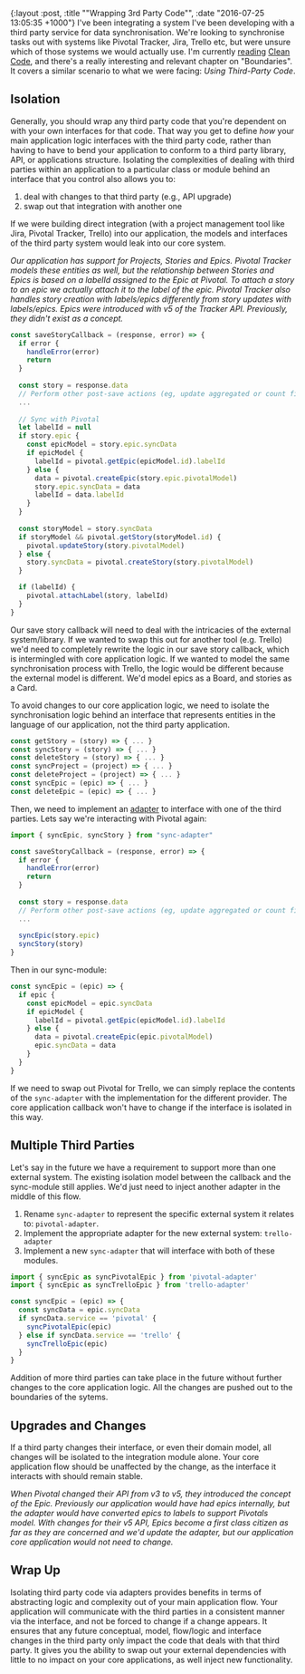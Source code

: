 {:layout :post, :title "\"Wrapping 3rd Party Code\"", :date "2016-07-25 13:05:35 +1000"}
I've been integrating a system I've been developing with a third party service for data synchronisation. We're looking to synchronise tasks out with systems like Pivotal Tracker, Jira, Trello etc, but were unsure which of those systems we would actually use. I'm currently [reading](https://hamishrickerby.com/books/) [Clean Code](https://www.bookdepository.com/Clean-Code-Robert-C-Martin/9780132350884?a_aid=rickerbh), and there's a really interesting and relevant chapter on "Boundaries". It covers a similar scenario to what we were facing: _Using Third-Party Code_.

## Isolation

Generally, you should wrap any third party code that you're dependent on with your own interfaces for that code. That way you get to define _how_ your main application logic interfaces with the third party code, rather than having to have to bend your application to conform to a third party library, API, or applications structure. Isolating the complexities of dealing with third parties within an application to a particular class or module behind an interface that you control also allows you to:

1. deal with changes to that third party (e.g., API upgrade)
2. swap out that integration with another one

If we were building direct integration (with a project management tool like Jira, Pivotal Tracker, Trello) into our application, the models and interfaces of the third party system would leak into our core system.

_Our application has support for Projects, Stories and Epics. Pivotal Tracker models these entities as well, but the relationship between Stories and Epics is based on a labelId assigned to the Epic at Pivotal. To attach a story to an epic we actually attach it to the label of the epic. Pivotal Tracker also handles story creation with labels/epics differently from story updates with labels/epics. Epics were introduced with v5 of the Tracker API. Previously, they didn't exist as a concept._

```javascript
const saveStoryCallback = (response, error) => {
  if error {
    handleError(error)
    return
  }
  
  const story = response.data
  // Perform other post-save actions (eg, update aggregated or count fields)
  ...
  
  // Sync with Pivotal
  let labelId = null
  if story.epic {
    const epicModel = story.epic.syncData
    if epicModel {
      labelId = pivotal.getEpic(epicModel.id).labelId
    } else {
      data = pivotal.createEpic(story.epic.pivotalModel)
      story.epic.syncData = data
      labelId = data.labelId
    }
  }
  
  const storyModel = story.syncData
  if storyModel && pivotal.getStory(storyModel.id) {
    pivotal.updateStory(story.pivotalModel)
  } else {
    story.syncData = pivotal.createStory(story.pivotalModel)
  }

  if (labelId) {
    pivotal.attachLabel(story, labelId)
  }
}
```

Our save story callback will need to deal with the intricacies of the external system/library. If we wanted to swap this out for another tool (e.g. Trello) we'd need to completely rewrite the logic in our save story callback, which is intermingled with core application logic. If we wanted to model the same synchronisation process with Trello, the logic would be different because the external model is different. We'd model epics as a Board, and stories as a Card.

To avoid changes to our core application logic, we need to isolate the synchronisation logic behind an interface that represents entities in the language of our application, not the third party application.

```javascript
const getStory = (story) => { ... }
const syncStory = (story) => { ... }
const deleteStory = (story) => { ... }
const syncProject = (project) => { ... }
const deleteProject = (project) => { ... }
const syncEpic = (epic) => { ... }
const deleteEpic = (epic) => { ... }
```

Then, we need to implement an [adapter](https://en.wikipedia.org/wiki/Adapter_pattern) to interface with one of the third parties. Lets say we're interacting with Pivotal again:

```javascript
import { syncEpic, syncStory } from "sync-adapter"

const saveStoryCallback = (response, error) => {
  if error {
    handleError(error)
    return
  }
  
  const story = response.data
  // Perform other post-save actions (eg, update aggregated or count fields)
  ...
  
  syncEpic(story.epic)
  syncStory(story)
}
```

Then in our sync-module:

```javascript
const syncEpic = (epic) => {
  if epic {
    const epicModel = epic.syncData
    if epicModel {
      labelId = pivotal.getEpic(epicModel.id).labelId
    } else {
      data = pivotal.createEpic(epic.pivotalModel)
      epic.syncData = data
    }
  }
}
```

If we need to swap out Pivotal for Trello, we can simply replace the contents of the `sync-adapter` with the implementation for the different provider. The core application callback won't have to change if the interface is isolated in this way.

## Multiple Third Parties

Let's say in the future we have a requirement to support more than one external system. The existing isolation model between the callback and the sync-module still applies. We'd just need to inject another adapter in the middle of this flow.

1. Rename `sync-adapter` to represent the specific external system it relates to: `pivotal-adapter`.
2. Implement the appropriate adapter for the new external system: `trello-adapter`
3. Implement a new `sync-adapter` that will interface with both of these modules.

```javascript
import { syncEpic as syncPivotalEpic } from 'pivotal-adapter'
import { syncEpic as syncTrelloEpic } from 'trello-adapter'

const syncEpic = (epic) => {
  const syncData = epic.syncData
  if syncData.service == 'pivotal' {
    syncPivotalEpic(epic)
  } else if syncData.service == 'trello' {
    syncTrelloEpic(epic)
  }
}
```

Addition of more third parties can take place in the future without further changes to the core application logic. All the changes are pushed out to the boundaries of the sytems.

## Upgrades and Changes

If a third party changes their interface, or even their domain model, all changes will be isolated to the integration module alone. Your core application flow should be unaffected by the change, as the interface it interacts with should remain stable.

_When Pivotal changed their API from v3 to v5, they introduced the concept of the Epic. Previously our application would have had epics internally, but the adapter would have converted epics to labels to support Pivotals model. With changes for their v5 API, Epics become a first class citizen as far as they are concerned and we'd update the adapter, but our application core application would not need to change._

## Wrap Up

Isolating third party code via adapters provides benefits in terms of abstracting logic and complexity out of your main application flow. Your application will communicate with the third parties in a consistent manner via the interface, and not be forced to change if a change appears. It ensures that any future conceptual, model, flow/logic and interface changes in the third party only impact the code that deals with that third party. It gives you the ability to swap out your external dependencies with little to no impact on your core applications, as well inject new functionality.
